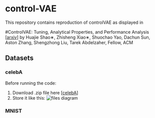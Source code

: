 # control-VAE

This repository contains reproduction of controlVAE as displayed in  

#ControlVAE: Tuning, Analytical Properties, and Performance Analysis \[[arxiv](https://arxiv.org/pdf/2011.01754v1.pdf)\]
by Huajie Shao∗, Zhisheng Xiao∗, Shuochao Yao, Dachun Sun, Aston Zhang, Shengzhong Liu, Tarek Abdelzaher, Fellow, ACM 

## Datasets

### celebA
Before running the code:
1. Download .zip file here \[[celebA](http://mmlab.ie.cuhk.edu.hk/projects/CelebA.html)\]
2. Store it like this: ![files diagram](https://user-images.githubusercontent.com/52024657/157478656-c8518bdc-d419-48d1-bfe1-d45fd33ffaf9.png)

### MNIST
